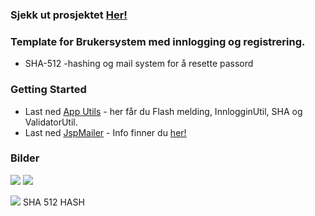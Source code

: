 ### Sjekk ut prosjektet <a href="http://data1.hib.no:9091/Dat104_Jsp_Mailer_Gr05v2">Her!</a>
### Template for Brukersystem med innlogging og registrering.
* SHA-512 -hashing og mail system for å resette passord

### Getting Started

* Last ned <a href="https://github.com/h181221/h181221.github.io/raw/master/dat104/brukersystem/BrukerSystem.jar" download>App Utils</a> - 
her får du Flash melding, InnlogginUtil, SHA og ValidatorUtil.
* Last ned <a href="https://github.com/h181221/h181221.github.io/raw/master/dat104/jspmailer/Mail.jar" download>JspMailer</a> - Info finner du <a href="https://github.com/h181221/dat104/blob/master/JSPMailer/README.md" >her!</a>

### Bilder
<img src ="https://github.com/h181221/h181221.github.io/blob/master/dat104/brukersystem/reset.JPG?raw=true">

<img src="https://github.com/h181221/h181221.github.io/blob/master/dat104/brukersystem/mail.JPG?raw=true">

<img src="https://github.com/h181221/h181221.github.io/blob/master/dat104/brukersystem/sha512.JPG?raw=true"> SHA 512 HASH


